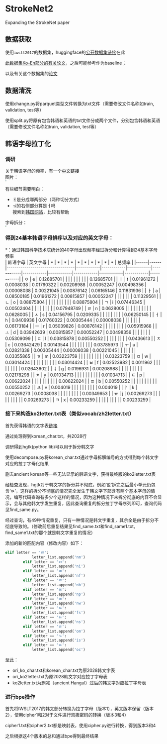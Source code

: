# StrokeNet2
Expanding the StrokeNet paper  

## 数据获取
使用`iwslt2017`的数据集，huggingface的[公开数据集链接](https://huggingface.co/datasets/iwslt2017/tree/refs%2Fconvert%2Fparquet/iwslt2017-ko-en)在此    

[此数据集Ko-En部分的有关论文](https://pdfs.semanticscholar.org/00a4/354239b78d5ca46ca705dd0cbf0c589025fa.pdf)，之后可能参考作为baseline；  

以及有关这个数据集的[论文](https://aclanthology.org/2017.iwslt-1.1.pdf)    

## 数据清洗
使用change.py将parquet类型文件转换为txt文件（需要修改文件名称如train, validation, test等）  

使用split.py将原有包含韩语和英语的txt文件分成两个文件，分别包含韩语和英语（需要修改文件名称如train, validation, test等）  

## 韩语字母拉丁化  

### 调研
关于韩语字母的频率，有一个[中文链接](https://m.hujiang.com/kr/p195931/)    
图片：  
<img src="https://github.com/cs-wangfeng/StrokeNet2/assets/83827774/220fabea-2c08-4ba4-adbc-649988837b37" style="zoom:25%;" />


有些细节需要明白：    
- ㅐ是分成哪两部分（两种切分方式）  
- ㅝ的右侧部分算是ㅓ吗    
搜索到[韩国网站](https://www.korean.go.kr/hangeul/principle/001.html)，比较有帮助    

字母拆分：    
<img src="https://github.com/cs-wangfeng/StrokeNet2/assets/83827774/8ed72772-1a78-42e9-b3b4-4fcbc4afa4b6" style="zoom:25%;" />

### 得到24基本韩语字母排序以及对应的英文字母：  
*：通过韩国科学技术院统计的40字母出现频率经过拆分和计算得到24基本字母频率  
| 韩语字母 | 英文字母 | * |       *     |      *      |       *     |    *        |     *       |       *     |        *    |      *      |       *     | 总频率        |
|------|------|----------------------------------|------------|------------|------------|------------|------------|------------|------------|------------|------------|------------|
| ㅇ    | e    | 0.12685701                       |            |            |            |            |            |            |            |            |            | 0.12685701 |
| ㅣ    | t    | 0.01961272                       | 0.0008038  | 0.01760322 | 0.00208988 | 0.00052247 | 0.00498356 | 0.00008038 | 0.00221045 | 0.00876142 | 0.06165146 | 0.11831936 |
| ㅏ    | a    | 0.08500185                       | 0.01961272 | 0.00815857 | 0.00052247 |            |            |            |            |            |            | 0.11329561 |
| ㄴ    | o    | 0.08875804                       |            |            |            |            |            |            |            |            |            | 0.08875804 |
| ㄱ    | i    | 0.07446345                       | 0.00502404 |            |            |            |            |            |            |            |            | 0.07948749 |
| ㄹ    | n    | 0.0628005                        |            |            |            |            |            |            |            |            |            | 0.0628005  |
| ㅅ    | s    | 0.04156795                       | 0.0209335  |            |            |            |            |            |            |            |            | 0.06250145 |
| ㅓ    | h    | 0.0409938                        | 0.01760322 | 0.00305444 | 0.00008038 |            |            |            |            |            |            | 0.06173184 |
| ㅡ    | r    | 0.05039826                       | 0.00876142 |            |            |            |            |            |            |            |            | 0.05915968 |
| ㅗ    | d    | 0.03942639                       | 0.00815857 | 0.00052247 | 0.00498356 |            |            |            |            |            |            | 0.05309099 |
| ㄷ    | l    | 0.03815878                       | 0.00550252 |            |            |            |            |            |            |            |            | 0.0436613  |
| ㅈ    | c    | 0.03642429                       | 0.00143544 |            |            |            |            |            |            |            |            | 0.03785973 |
| ㅜ    | u    | 0.02821338                       | 0.00305444 | 0.00008038 | 0.00221045 |            |            |            |            |            |            | 0.03355865 |
| ㅎ    | m    | 0.03223759                       |            |            |            |            |            |            |            |            |            | 0.03223759 |
| ㅁ    | w    | 0.03014424                       |            |            |            |            |            |            |            |            |            | 0.03014424 |
| ㅂ    | f    | 0.02523982                       | 0.0011962  |            |            |            |            |            |            |            |            | 0.02643602 |
| ㅕ    | g    | 0.0196931                        | 0.00208988 |            |            |            |            |            |            |            |            | 0.02178298 |
| ㅊ    | y    | 0.01034713                       |            |            |            |            |            |            |            |            |            | 0.01034713 |
| ㅌ    | p    | 0.00622024                       |            |            |            |            |            |            |            |            |            | 0.00622024 |
| ㅍ    | b    | 0.00550252                       |            |            |            |            |            |            |            |            |            | 0.00550252 |
| ㅛ    | v    | 0.004019                         |            |            |            |            |            |            |            |            |            | 0.004019   |
| ㅑ    | k    | 0.00269273                       | 0.0008038  |            |            |            |            |            |            |            |            | 0.00349653 |
| ㅠ    | j    | 0.00269273                       |            |            |            |            |            |            |            |            |            | 0.00269273 |
| ㅋ    | x    | 0.00233259                       |            |            |            |            |            |            |            |            |            | 0.00233259 |


### 接下来构造ko2letter.txt表（类似vocab/zh2letter.txt）  

首先获得韩语的文字表[链接](https://www.loc.gov/marc/specifications/specchareacc/KoreanHangul.html)

通过处理得到korean_char.txt，共2028行  

调研得到hgtk(python lib)可以用于拆分韩文字

使用decompose.py将korean_char.txt通过字母拆解编号的方式得到每个韩文字对应的拉丁字母化结果

删去ancient korean等一些无法显示的韩语文字，获得最终版的ko2letter.txt表

经检查发现，hgtk对于韩文字的拆分并不彻底，例如‘없’拆完之后最小单元仍包含‘ㅄ’，这样的拆分不彻底的情况完全发生于韩文字下部含有两个基本字母的情况，编写代码查询有多少个这样的情况，因为这种情况下未拆分彻底的内容不会显示，会与其他韩文字发生重复，因此查询重复的拆分拉丁字母序列即可，查询代码见find_same.py。  

经过查询，有49种情况重复，只有一种情况是韩文字重复，其余全是由于拆分不彻底导致的。（修改前后重复结果见find_same.txt和find_same1.txt，find_same1.txt的那个就是韩文字重复的情况）  

添加的新的匹配内容（修改内容）如下：   
```python
elif letter == 'ㅀ':
            letter_list.append('nm')
        elif letter == 'ㄺ':
            letter_list.append('ni')
        elif letter == 'ㄼ':
            letter_list.append('nf') 
        elif letter == 'ㄿ':
            letter_list.append('nb')
        elif letter == 'ㄾ':
            letter_list.append('np')
        elif letter == 'ㄻ':
            letter_list.append('nw')                      
        elif letter == 'ㅄ':
            letter_list.append('fs')
        elif letter == 'ㄽ':
            letter_list.append('ns')
        elif letter == 'ㄶ':
            letter_list.append('om')
        elif letter == 'ㄳ':
            letter_list.append('is')
        elif letter == 'ㄵ':
            letter_list.append('oc')
```

至此：
- ori_ko_char.txt和korean_char.txt为原2028韩文字表   
- ori_ko2letter.txt为原2028韩文字对应拉丁字母表  
- ko2letter.txt为删减（ancient Hangul）过后的韩文字对应拉丁字母表  

### 进行bpe操作

首先将IWSLT2017的韩文部分转换为拉丁字母（版本1），英文版本保留（版本2），使用cipher1和2对于文件进行凯撒密码的转换（版本3和4）

cipher1.txt和cipher2.txt都是映射表，使用cipher.py进行转换，得到版本3和4

之后根据这4个版本的总和通过bpe得到最终结果


